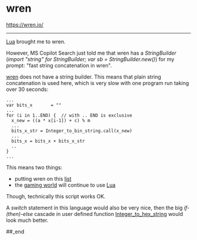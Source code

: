 # wren

https://wren.io/

---

[Lua](https://github.com/practicalcomputerscience/MicrobenchmarkGPHLlanguages/tree/main/03%20-%20source%20code/01%20-%20imperative%20languages/Lua#lua) brought me to wren.

However, MS Copilot Search just told me that wren has a _StringBuilder_ (_import "string" for StringBuilder; var sb = StringBuilder.new()_) for my prompt: "fast string concatenation in wren".

[wren](https://github.com/wren-lang/wren) does not have a string builder. This means that plain string concatenation is used here, which is very slow with one program run taking over 30 seconds:

```
...
var bits_x       = ""
...
for (i in 1..END) {  // with .. END is exclusive
  x_new = ((a * x[i-1]) + c) % m
  ...
  bits_x_str = Integer_to_bin_string.call(x_new)
  ...
  bits_x = bits_x + bits_x_str
  ..
}
...
```

This means two things:

- putting wren on this [list](https://github.com/practicalcomputerscience/MicrobenchmarkGPHLlanguages/tree/main/30%20-%20languages%20that%20didn't%20make%20it%20to%20my%20list#languages-that-didnt-make-it-to-my-list)
- the [gaming world](https://generalistprogrammer.com/tutorials/lua-game-development-scripting-complete-guide-2025) will continue to use [Lua](https://github.com/practicalcomputerscience/MicrobenchmarkGPHLlanguages/tree/main/03%20-%20source%20code/01%20-%20imperative%20languages/Lua#lua)

Though, technically this script works OK.

A _switch_ statement in this language would also be very nice, then the big _if-(then)-else_ cascade in user defined function [Integer_to_hex_string](https://github.com/practicalcomputerscience/MicrobenchmarkGPHLlanguages/blob/main/03%20-%20source%20code/01%20-%20imperative%20languages/wren/random_streams_for_perf_stats.wren) would look much better.

##_end
